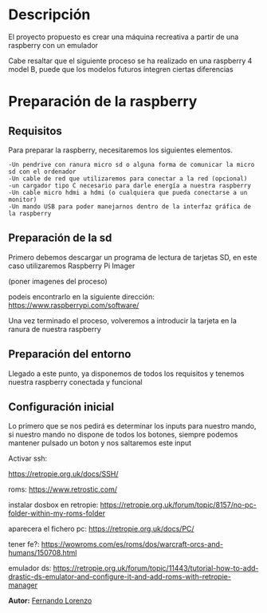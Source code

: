 # Descripción
El proyecto propuesto es crear una máquina recreativa a partir de una raspberry con un emulador

Cabe resaltar que el siguiente proceso se ha realizado en una raspberry 4 model B, puede que los modelos futuros integren ciertas diferencias

# Preparación de la raspberry
## Requisitos
Para preparar la raspberry, necesitaremos los siguientes elementos.

    -Un pendrive con ranura micro sd o alguna forma de comunicar la micro sd con el ordenador
    -Un cable de red que utilizaremos para conectar a la red (opcional)
    -un cargador tipo C necesario para darle energía a nuestra raspberry
    -Un cable micro hdmi a hdmi (o cualquiera que pueda conectarse a un monitor)
    -Un mando USB para poder manejarnos dentro de la interfaz gráfica de la raspberry

## Preparación de la sd
Primero debemos descargar un programa de lectura de tarjetas SD, en este caso utilizaremos Raspberry Pi Imager

(poner imagenes del proceso)

podeis encontrarlo en la siguiente dirección:
https://www.raspberrypi.com/software/

Una vez terminado el proceso, volveremos a introducir la tarjeta en la ranura de nuestra raspberry

## Preparación del entorno

Llegado a este punto, ya disponemos de todos los requisitos y tenemos nuestra raspberry conectada y funcional

## Configuración inicial

Lo primero que se nos pedirá es determinar los inputs para nuestro mando, si nuestro mando no dispone de todos los botones, siempre podemos mantener pulsado un boton y nos saltaremos este input




Activar ssh:

https://retropie.org.uk/docs/SSH/

roms:
https://www.retrostic.com/

instalar dosbox en retropie:
https://retropie.org.uk/forum/topic/8157/no-pc-folder-within-my-roms-folder

aparecera el fichero pc:
https://retropie.org.uk/docs/PC/

tener fe?:
https://wowroms.com/es/roms/dos/warcraft-orcs-and-humans/150708.html

emulador ds:
https://retropie.org.uk/forum/topic/11443/tutorial-how-to-add-drastic-ds-emulator-and-configure-it-and-add-roms-with-retropie-manager

**Autor:** [Fernando Lorenzo](https://github.com/Fernandolv123)

